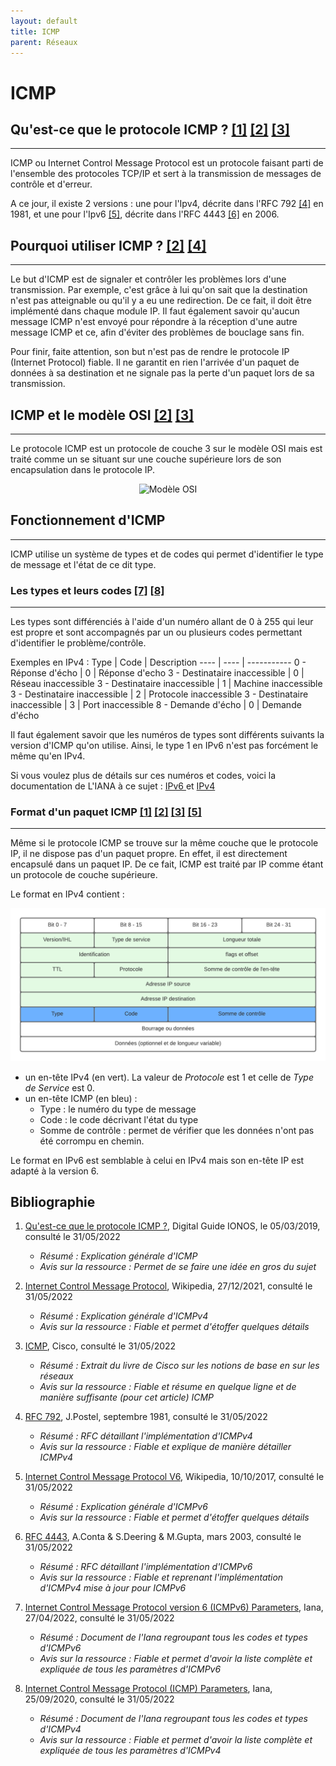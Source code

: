 ```yaml
---
layout: default
title: ICMP
parent: Réseaux
---
```


# ICMP

## Qu'est-ce que le protocole ICMP ? [[1]](https://www.ionos.fr/digitalguide/serveur/know-how/quest-ce-que-le-protocole-icmp/) [[2]](https://fr.wikipedia.org/wiki/Internet_Control_Message_Protocol#cite_note-5) [[3]](https://www.editions-eni.fr/open/mediabook.aspx?idR=769233a055093dd8a2a414361a469394)
---

ICMP ou Internet Control Message Protocol est un protocole faisant parti de l'ensemble des protocoles TCP/IP et sert à la transmission de messages de contrôle et d'erreur. 

A ce jour, il existe 2 versions : une pour l'Ipv4, décrite dans l'RFC 792 [[4]](https://datatracker.ietf.org/doc/html/rfc792) en 1981, et une pour l'Ipv6 [[5]](https://fr.wikipedia.org/wiki/Internet_Control_Message_Protocol_V6), décrite dans l'RFC 4443 [[6]](https://datatracker.ietf.org/doc/html/rfc4443) en 2006.

## Pourquoi utiliser ICMP ? [[2]](https://fr.wikipedia.org/wiki/Internet_Control_Message_Protocol#cite_note-5) [[4]](https://datatracker.ietf.org/doc/html/rfc792)
---

Le but d'ICMP est de signaler et contrôler les problèmes lors d'une transmission. Par exemple, c'est grâce à lui qu'on sait que la destination n'est pas atteignable ou qu'il y a eu une redirection. De ce fait, il doit être implémenté dans chaque module IP.
Il faut également savoir qu'aucun message ICMP n'est envoyé pour répondre à la réception d'une autre message ICMP et ce, afin d'éviter des problèmes de bouclage sans fin.

Pour finir, faite attention, son but n'est pas de rendre le protocole IP (Internet Protocol) fiable. Il ne garantit en rien l'arrivée d'un paquet de données à sa destination et ne signale pas la perte d'un paquet lors de sa transmission. 


## ICMP et le modèle OSI [[2]](https://fr.wikipedia.org/wiki/Internet_Control_Message_Protocol#cite_note-5) [[3]](https://www.editions-eni.fr/open/mediabook.aspx?idR=769233a055093dd8a2a414361a469394)
---

Le protocole ICMP est un protocole de couche 3 sur le modèle OSI mais est traité comme un se situant sur une couche supérieure lors de son encapsulation dans le protocole IP.
<p align="center">
    <img width="380" alt="Modèle OSI" src="../Assets/Images/Modèle_OSI.png">
</p>

## Fonctionnement d'ICMP
---

ICMP utilise un système de types et de codes qui permet d'identifier le type de message et l'état de ce dit type.

### Les types et leurs codes [[7]](https://www.iana.org/assignments/icmpv6-parameters/icmpv6-parameters.xhtml#icmpv6-parameters-2) [[8]](https://www.iana.org/assignments/icmp-parameters/icmp-parameters.xhtml)
---
Les types sont différenciés à l'aide d'un numéro allant de 0 à 255 qui leur est propre et sont accompagnés par un ou plusieurs codes permettant d'identifier le problème/contrôle.

Exemples en IPv4 :
Type | Code | Description
---- | ---- | -----------
0 - Réponse d'écho | 0 | Réponse d'echo 
3 - Destinataire inaccessible | 0 | Réseau inaccessible
3 - Destinataire inaccessible | 1 | Machine inaccessible
3 - Destinataire inaccessible | 2 | Protocole inaccessible
3 - Destinataire inaccessible | 3 | Port inaccessible
8 - Demande d'écho | 0 | Demande d'écho

Il faut également savoir que les numéros de types sont différents suivants la version d'ICMP qu'on utilise. Ainsi, le type 1 en IPv6 n'est pas forcément le même qu'en IPv4.

Si vous voulez plus de détails sur ces numéros et codes, voici la documentation de L'IANA à ce sujet : <a href="http://www.iana.org/assignments/icmpv6-parameters/icmpv6-parameters.xhtml#icmpv6-parameters-2"> IPv6 </a> et <a href="https://www.iana.org/assignments/icmp-parameters/icmp-parameters.xhtml"> IPv4 </a>


### Format d'un paquet ICMP [[1]](https://www.ionos.fr/digitalguide/serveur/know-how/quest-ce-que-le-protocole-icmp/) [[2]](https://fr.wikipedia.org/wiki/Internet_Control_Message_Protocol#cite_note-5) [[3]](https://www.editions-eni.fr/open/mediabook.aspx?idR=769233a055093dd8a2a414361a469394) [[5]](https://fr.wikipedia.org/wiki/Internet_Control_Message_Protocol_V6)
---

Même si le protocole ICMP se trouve sur la même couche que le protocole IP, il ne dispose pas d'un paquet propre. En effet, il est directement encapsulé dans un paquet IP. De ce fait, ICMP est traité par IP comme étant un protocole de couche supérieure. 

Le format en IPv4 contient :

<p align="center">
    <img alt="Paquet IPv4 avec ICMP" src="../Assets/Images/Paquet_IPv4_ICMP.png">
</p>

- un en-tête IPv4 (en vert). La valeur de _Protocole_ est 1 et celle de _Type de Service_ est 0.
- un en-tête ICMP (en bleu) :
    - Type : le numéro du type de message
    - Code : le code décrivant l'état du type
    - Somme de contrôle : permet de vérifier que les données n'ont pas été corrompu en chemin.

Le format en IPv6 est semblable à celui en IPv4 mais son en-tête IP est adapté à la version 6.

## Bibliographie 

1. [Qu'est-ce que le protocole ICMP ?](https://www.ionos.fr/digitalguide/serveur/know-how/quest-ce-que-le-protocole-icmp/), Digital Guide IONOS, le 05/03/2019, consulté le 31/05/2022
    - _Résumé : Explication générale d'ICMP_
    - _Avis sur la ressource : Permet de se faire une idée en gros du sujet_

2. [Internet Control Message Protocol](https://fr.wikipedia.org/wiki/Internet_Control_Message_Protocol#cite_note-5), Wikipedia, 27/12/2021, consulté le 31/05/2022
    - _Résumé : Explication générale d'ICMPv4_
    - _Avis sur la ressource : Fiable et permet d'étoffer quelques détails_

3. [ICMP](https://www.editions-eni.fr/open/mediabook.aspx?idR=769233a055093dd8a2a414361a469394), Cisco, consulté le 31/05/2022
    - _Résumé : Extrait du livre de Cisco sur les notions de base en sur les réseaux_
    - _Avis sur la ressource : Fiable et résume en quelque ligne et de manière suffisante (pour cet article) ICMP_

4. [RFC 792](https://datatracker.ietf.org/doc/html/rfc792), J.Postel, septembre 1981, consulté le 31/05/2022
    - _Résumé : RFC détaillant l'implémentation d'ICMPv4_
    - _Avis sur la ressource : Fiable et explique de manière détailler ICMPv4_

5. [Internet Control Message Protocol V6](https://fr.wikipedia.org/wiki/Internet_Control_Message_Protocol_V6), Wikipedia, 10/10/2017, consulté le 31/05/2022
    - _Résumé : Explication générale d'ICMPv6_
    - _Avis sur la ressource : Fiable et permet d'étoffer quelques détails_

6. [RFC 4443](https://datatracker.ietf.org/doc/html/rfc4443), A.Conta & S.Deering & M.Gupta, mars 2003, consulté le 31/05/2022
    - _Résumé : RFC détaillant l'implémentation d'ICMPv6_
    - _Avis sur la ressource : Fiable et reprenant l'implémentation d'ICMPv4 mise à jour pour ICMPv6_

7. [Internet Control Message Protocol version 6 (ICMPv6) Parameters](https://www.iana.org/assignments/icmpv6-parameters/icmpv6-parameters.xhtml#icmpv6-parameters-2), Iana, 27/04/2022, consulté le 31/05/2022
    - _Résumé : Document de l'Iana regroupant tous les codes et types d'ICMPv6_
    - _Avis sur la ressource : Fiable et permet d'avoir la liste complète et expliquée de tous les paramètres d'ICMPv6_

8. [Internet Control Message Protocol (ICMP) Parameters](https://www.iana.org/assignments/icmp-parameters/icmp-parameters.xhtml), Iana, 25/09/2020, consulté le 31/05/2022
    - _Résumé : Document de l'Iana regroupant tous les codes et types d'ICMPv4_
    - _Avis sur la ressource : Fiable et permet d'avoir la liste complète et expliquée de tous les paramètres d'ICMPv4_


